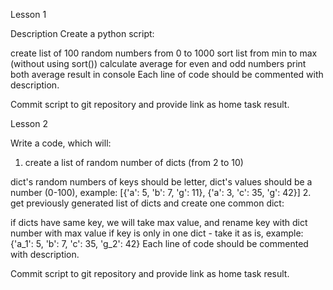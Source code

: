 Lesson 1

Description
Create a python script:

create list of 100 random numbers from 0 to 1000
sort list from min to max (without using sort())
calculate average for even and odd numbers
print both average result in console 
Each line of code should be commented with description.

Commit script to git repository and provide link as home task result.

Lesson 2

Write a code, which will:

1. create a list of random number of dicts (from 2 to 10)

dict's random numbers of keys should be letter,
dict's values should be a number (0-100),
example: [{'a': 5, 'b': 7, 'g': 11}, {'a': 3, 'c': 35, 'g': 42}]
2. get previously generated list of dicts and create one common dict:

if dicts have same key, we will take max value, and rename key with dict number with max value
if key is only in one dict - take it as is,
example: {'a_1': 5, 'b': 7, 'c': 35, 'g_2': 42}
Each line of code should be commented with description.

Commit script to git repository and provide link as home task result.
